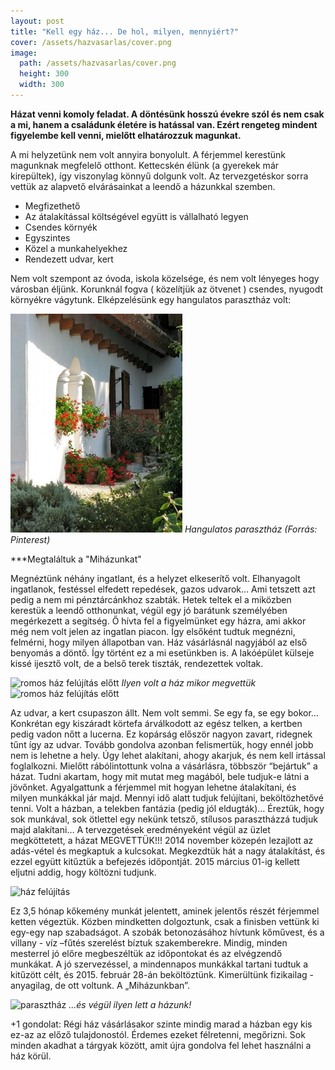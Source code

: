 ```yaml
---
layout: post
title: "Kell egy ház... De hol, milyen, mennyiért?"
cover: /assets/hazvasarlas/cover.png
image:
  path: /assets/hazvasarlas/cover.png
  height: 300
  width: 300
---
```


 
**Házat venni komoly feladat. A döntésünk hosszú évekre szól és nem csak a mi, hanem a családunk életére is hatással van. Ezért rengeteg mindent figyelembe kell venni, mielőtt elhatározzuk magunkat.**

A mi helyzetünk nem volt annyira bonyolult. A férjemmel kerestünk magunknak megfelelő otthont. Kettecskén élünk (a gyerekek már kirepültek), így viszonylag könnyű dolgunk volt. Az tervezgetéskor sorra vettük az alapvető elvárásainkat a leendő a házunkkal szemben. 
* Megfizethető
* Az átalakítással költségével együtt is vállalható legyen
* Csendes környék
* Egyszintes
* Közel a munkahelyekhez
* Rendezett udvar, kert

Nem volt szempont az óvoda, iskola közelsége, és nem volt lényeges hogy városban éljünk. Korunknál fogva ( közelítjük az ötvenet ) csendes, nyugodt környékre vágytunk. 
Elképzelésünk egy hangulatos parasztház volt:

![csoda szép parasztház](/assets/hazvasarlas/1jav2.png)
_Hangulatos parasztház (Forrás: Pinterest)_

***Megtaláltuk a "Miházunkat"					

Megnéztünk néhány ingatlant, és a helyzet elkeserítő volt. Elhanyagolt ingatlanok, festéssel elfedett repedések, gazos udvarok… Ami tetszett azt pedig a nem mi pénztárcánkhoz szabták. Hetek teltek el a miközben kerestük a leendő otthonunkat, végül egy jó barátunk személyében megérkezett a segítség. Ő hívta fel a figyelmünket egy házra, ami akkor még nem volt jelen az ingatlan piacon. Így elsőként tudtuk megnézni, felmérni, hogy milyen állapotban van. Ház vásárlásnál nagyjából az első benyomás a döntő. Így történt ez a mi esetünkben is. A lakóépület külseje kissé ijesztő volt, de a belső terek tiszták, rendezettek voltak.

![romos ház felújítás előtt](/assets/hazvasarlas/ház1jav2.jpg)
_Ilyen volt a ház mikor megvettük_
![romos ház felújítás előtt](/assets/hazvasarlas/ház2.png)



Az udvar, a kert csupaszon állt. Nem volt semmi. Se egy fa, se egy bokor… Konkrétan egy kiszáradt körtefa árválkodott az egész telken, a kertben pedig vadon nőtt a lucerna. Ez kopárság először nagyon zavart, ridegnek tűnt így az udvar. Tovább gondolva azonban felismertük, hogy ennél jobb nem is lehetne a hely. Úgy lehet alakítani, ahogy akarjuk, és nem kell irtással foglalkozni.
Mielőtt rábólintottunk volna a vásárlásra, többször “bejártuk” a házat. Tudni akartam, hogy mit mutat meg magából, bele tudjuk-e látni a jövőnket. Agyalgattunk a férjemmel mit hogyan lehetne átalakítani, és milyen munkákkal jár majd. Mennyi idő alatt tudjuk felújítani, beköltözhetővé tenni.
Volt a házban, a telekben fantázia (pedig jól eldugták)… Éreztük, hogy sok munkával, sok ötlettel egy nekünk tetsző, stílusos parasztházzá tudjuk majd alakítani… A tervezgetések eredményeként végül az üzlet megköttetett, a házat MEGVETTÜK!!! 2014 november közepén lezajlott az adás-vétel és megkaptuk a kulcsokat.
Megkezdtük hát a nagy átalakítást, és ezzel együtt kitűztük a befejezés időpontját. 2015 március 01-ig kellett eljutni addig, hogy költözni tudjunk.

![ház felújítás](/assets/hazvasarlas/ház3jav.jpg)




 

Ez 3,5 hónap kőkemény munkát jelentett, aminek jelentős részét férjemmel ketten végeztük. Közben mindketten dolgoztunk, csak a finisben vettünk ki egy-egy nap szabadságot.  A szobák betonozásához hívtunk kőművest, és a villany - víz –fűtés szerelést bíztuk szakemberekre. Mindig, minden mesterrel jó előre megbeszéltük az időpontokat és az elvégzendő munkákat. A jó szervezéssel, a mindennapos munkákkal tartani tudtuk a kitűzött célt, és 2015. február 28-án beköltöztünk.
Kimerültünk fizikailag - anyagilag, de ott voltunk.
A „Miházunkban”.

![parasztház](/assets/hazvasarlas/ház4jav.jpg)
 _...és végül ilyen lett a házunk!_


+1 gondolat:
Régi ház vásárlásakor szinte mindig marad a házban egy kis ez-az az előző tulajdonostól.
Érdemes ezeket félretenni, megőrizni. Sok minden akadhat a tárgyak között, amit újra gondolva fel lehet használni a ház körül.

